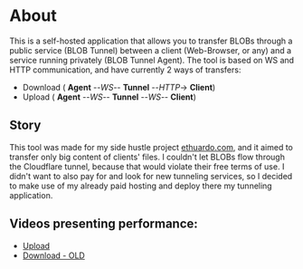# About
This is a self-hosted application that allows you to transfer BLOBs through a public service (BLOB Tunnel) between a client (Web-Browser, or any) and a service running privately (BLOB Tunnel Agent). The tool is based on WS and HTTP communication, and have currently 2 ways of transfers:
- Download ( **Agent** --*WS*-- **Tunnel** --*HTTP*-> **Client**)
- Upload ( **Agent** --*WS*-- **Tunnel** --*WS*-- **Client**)
## Story
This tool was made for my side hustle project [ethuardo.com](https://ethuardo.com/), and it aimed to transfer only big content of clients' files. I couldn't let BLOBs flow through the Cloudflare tunnel, because that would violate their free terms of use. I didn't want to also pay for and look for new tunneling services, so I decided to make use of my already paid hosting and deploy there my tunneling application.
## Videos presenting performance:
- [Upload](https://dataram57.com/static-imgs/KLUSNS1DVJ.mp4)
- [Download - OLD](https://dataram57.com/static-imgs/X18AXM04VB.mp4)

[comment]: <> (# Installation)
[comment]: <> (## Tunnel)
[comment]: <> (## Agent)
[comment]: <> (## Client)
[comment]: <> (### Upload)